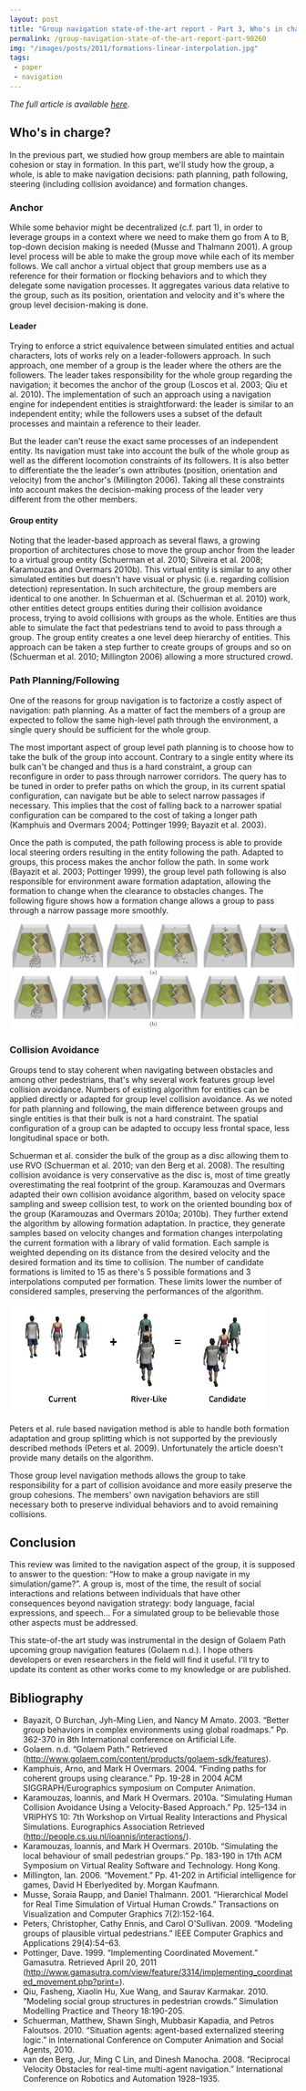 ```yaml
---
layout: post
title: "Group navigation state-of-the-art report - Part 3, Who's in charge?"
permalink: /group-navigation-state-of-the-art-report-part-90260
img: "/images/posts/2011/formations-linear-interpolation.jpg"
tags:
 - paper
 - navigation
---
```


*The full article is available [here](/group-navigation-state-of-the-art-report).*


## Who's in charge? ##

In the previous part, we studied how group members are able to maintain cohesion or stay in formation. In this part, we'll study how the group, a whole, is able to make navigation decisions: path planning, path following, steering (including collision avoidance) and formation changes.

### Anchor ###
While some behavior might be decentralized (c.f. part 1), in order to leverage groups in a context where we need to make them go from A to B, top-down decision making is needed (Musse and Thalmann 2001). A group level process will be able to make the group move while each of its member follows. 
We call anchor a virtual object that group members use as a reference for their formation or flocking behaviors and to which they delegate some navigation processes. It aggregates various data relative to the group, such as its position, orientation and velocity and it's where the group level decision-making is done.

#### Leader ####

Trying to enforce a strict equivalence between simulated entities and actual characters, lots of works rely on a leader-followers approach. In such approach, one member of a group is the leader where the others are the followers. The leader takes responsibility for the whole group regarding the navigation; it becomes the anchor of the group (Loscos et al. 2003; Qiu et al. 2010). 
The implementation of such an approach using a navigation engine for independent entities is straightforward: the leader is similar to an independent entity; while the followers uses a subset of the default processes and maintain a reference to their leader. 

But the leader can't reuse the exact same processes of an independent entity. Its navigation must take into account the bulk of the whole group as well as the different locomotion constraints of its followers. It is also better to differentiate the the leader's own attributes (position, orientation and velocity) from the anchor's (Millington 2006). Taking all these constraints into account makes the decision-making process of the leader very different from the other members.

#### Group entity ####

Noting that the leader-based approach as several flaws, a growing proportion of architectures chose to move the group anchor from the leader to a virtual group entity (Schuerman et al. 2010; Silveira et al. 2008; Karamouzas and Overmars 2010b). This virtual entity is similar to any other simulated entities but doesn't have visual or physic (i.e. regarding collision detection) representation. In such architecture, the group members are identical to one another. 
In Schuerman et al. (Schuerman et al. 2010) work, other entities detect groups entities during their collision avoidance process, trying to avoid collisions with groups as the whole. Entities are thus able to simulate the fact that pedestrians tend to avoid to pass through a group.
The group entity creates a one level deep hierarchy of entities. This approach can be taken a step further to create groups of groups and so on (Schuerman et al. 2010; Millington 2006) allowing a more structured crowd.

### Path Planning/Following ###

One of the reasons for group navigation is to factorize a costly aspect of navigation: path planning. As a matter of fact the members of a group are expected to follow the same high-level path through the environment, a single query should be sufficient for the whole group. 

The most important aspect of group level path planning is to choose how to take the bulk of the group into account.  Contrary to a single entity where its bulk can't be changed and thus is a hard constraint, a group can reconfigure in order to pass through narrower corridors. The query has to be tuned in order to prefer paths on which the group, in its current spatial configuration, can navigate but be able to select narrow passages if necessary. This implies that the cost of falling back to a narrower spatial configuration can be compared to the cost of taking a longer path (Kamphuis and Overmars 2004; Pottinger 1999; Bayazit et al. 2003).

Once the path is computed, the path following process is able to provide local steering orders resulting in the entity following the path. Adapted to groups, this process makes the anchor follow the path. In some work (Bayazit et al. 2003; Pottinger 1999), the group level path following is also responsible for environment aware formation adaptation, allowing the formation to change when the clearance to obstacles changes. The following figure shows how a formation change allows a group to pass through a narrow passage more smoothly.

![Passing through a narrow passage using naive or follow-the-leader approach](/images/posts/2011/narrow-passage.jpg)

### Collision Avoidance ###

Groups tend to stay coherent when navigating between obstacles and among other pedestrians, that's why several work features group level collision avoidance. Numbers of existing algorithm for entities can be applied directly or adapted for group level collision avoidance. As we noted for path planning and following, the main difference between groups and single entities is that their bulk is not a hard constraint. The spatial configuration of a group can be adapted to occupy less frontal space, less longitudinal space or both. 

Schuerman et al. consider the bulk of the group as a disc allowing them to use RVO (Schuerman et al. 2010; van den Berg et al. 2008). The resulting collision avoidance is very conservative as the disc is, most of time greatly overestimating the real footprint of the group. Karamouzas and Overmars adapted their own collision avoidance algorithm, based on velocity space sampling and sweep collision test, to work on the oriented bounding box of the group (Karamouzas and Overmars 2010a; 2010b). They further extend the algorithm by allowing formation adaptation. In practice, they generate samples based on velocity changes and formation changes interpolating the current formation with a library of valid formation. Each sample is weighted depending on its distance from the desired velocity and the desired formation and its time to collision. The number of candidate formations is limited to 15 as there's 5 possible formations and 3 interpolations computed per formation. These limits lower the number of considered samples, preserving the performances of the algorithm.

![Linear interpolation between formations](/images/posts/2011/formations-linear-interpolation.jpg)

Peters et al. rule based navigation method is able to handle both formation adaptation and group splitting which is not supported by the previously described methods (Peters et al. 2009). Unfortunately the article doesn't provide many details on the algorithm.
 
Those group level navigation methods allows the group to take responsibility for a part of collision avoidance and more easily preserve the group cohesions. The members' own navigation behaviors are still necessary both to preserve individual behaviors and to avoid remaining collisions. 


## Conclusion ##

This review was limited to the navigation aspect of the group, it is supposed to answer to the question: &ldquo;How to make a group navigate in my simulation/game?&rdquo;. A group is, most of the time, the result of social interactions and relations between individuals that have other consequences beyond navigation strategy: body language, facial expressions, and speech&hellip; For a simulated group to be believable those other aspects must be addressed. 

This state-of-the art study was instrumental in the design of Golaem Path upcoming group navigation features (Golaem n.d.). I hope others developers or even researchers in the field will find it useful. I'll try to update its content as other works come to my knowledge or are published.

## Bibliography ##
- Bayazit, O Burchan, Jyh-Ming Lien, and Nancy M Amato. 2003. &ldquo;Better group behaviors in complex environments using global roadmaps.&rdquo; Pp. 362-370 in 8th International conference on Artificial Life.
- Golaem. n.d. &ldquo;Golaem Path.&rdquo; Retrieved (<http://www.golaem.com/content/products/golaem-sdk/features>).
- Kamphuis, Arno, and Mark H Overmars. 2004. &ldquo;Finding paths for coherent groups using clearance.&rdquo; Pp. 19-28 in 2004 ACM SIGGRAPH/Eurographics symposium on Computer Animation.
- Karamouzas, Ioannis, and Mark H Overmars. 2010a. &ldquo;Simulating Human Collision Avoidance Using a Velocity-Based Approach.&rdquo; Pp. 125&ndash;134 in VRIPHYS 10: 7th Workshop on Virtual Reality Interactions and Physical Simulations. Eurographics Association Retrieved (<http://people.cs.uu.nl/ioannis/interactions/>).
- Karamouzas, Ioannis, and Mark H Overmars. 2010b. &ldquo;Simulating the local behaviour of small pedestrian groups.&rdquo; Pp. 183-190 in 17th ACM Symposium on Virtual Reality Software and Technology. Hong Kong.
- Millington, Ian. 2006. &ldquo;Movement.&rdquo; Pp. 41-202 in Artificial intelligence for games, David H Eberlyedited by. Morgan Kaufmann.
- Musse, Soraia Raupp, and Daniel Thalmann. 2001. &ldquo;Hierarchical Model for Real Time Simulation of Virtual Human Crowds.&rdquo; Transactions on Visualization and Computer Graphics 7(2):152-164.
- Peters, Christopher, Cathy Ennis, and Carol O'Sullivan. 2009. &ldquo;Modeling groups of plausible virtual pedestrians.&rdquo; IEEE Computer Graphics and Applications 29(4):54&ndash;63. 
- Pottinger, Dave. 1999. &ldquo;Implementing Coordinated Movement.&rdquo; Gamasutra. Retrieved April 20, 2011 (<http://www.gamasutra.com/view/feature/3314/implementing_coordinated_movement.php?print=>).
- Qiu, Fasheng, Xiaolin Hu, Xue Wang, and Saurav Karmakar. 2010. &ldquo;Modeling social group structures in pedestrian crowds.&rdquo; Simulation Modelling Practice and Theory 18:190-205.
- Schuerman, Matthew, Shawn Singh, Mubbasir Kapadia, and Petros Faloutsos. 2010. &ldquo;Situation agents: agent-based externalized steering logic.&rdquo; in International Conference on Computer Animation and Social Agents, 2010.
- van den Berg, Jur, Ming C Lin, and Dinesh Manocha. 2008. &ldquo;Reciprocal Velocity Obstacles for real-time multi-agent navigation.&rdquo; International Conference on Robotics and Automation 1928&ndash;1935.
